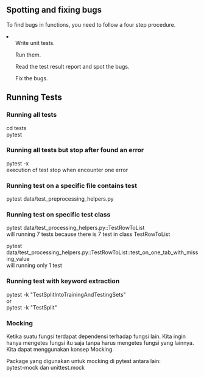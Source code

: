 ## Spotting and fixing bugs

To find bugs in functions, you need to follow a four step procedure.

<li>
<ol>Write unit tests.</ol>
<ol>Run them.</ol>
<ol>Read the test result report and spot the bugs.</ol>
<ol>Fix the bugs.</ol>
</li>

## Running Tests

### Running all tests
cd tests <br>
pytest

### Running all tests but stop after found an error
pytest -x <br>
execution of test stop when encounter one error

### Running test on a specific file contains test
pytest data/test_preprocessing_helpers.py

### Running test on specific test class
pytest data/test_processing_helpers.py::TestRowToList <br>
will running 7 tests because there is 7 test in class TestRowToList

pytest data/test_processing_helpers.py::TestRowToList::test_on_one_tab_with_missing_value <br>
will running only 1 test

### Running test with keyword extraction
pytest -k "TestSplitIntoTrainingAndTestingSets" <br>
or <br>
pytest -k "TestSplit"

### Mocking
Ketika suatu fungsi terdapat dependensi terhadap fungsi lain. Kita ingin hanya mengetes fungsi itu saja tanpa harus mengetes fungsi yang lainnya. Kita dapat menggunakan konsep Mocking.

Package yang digunakan untuk mocking di pytest antara lain: <br>
pytest-mock dan unittest.mock
